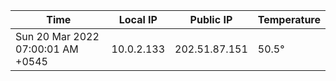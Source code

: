 | Time     | Local IP | Public IP | Temperature |
| ----------- | ----------- | ----------- | ----------- |
| Sun 20 Mar 2022 07:00:01 AM +0545      | 10.0.2.133     | 202.51.87.151  | 50.5° |
